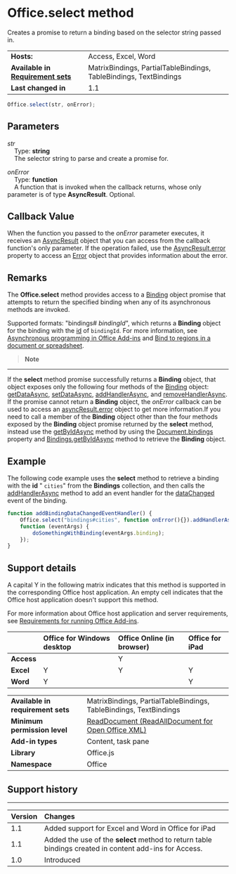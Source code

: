 

# Office.select method
Creates a promise to return a binding based on the selector string passed in.

|||
|:-----|:-----|
|**Hosts:**|Access, Excel, Word|
|**Available in [Requirement sets](http://msdn.microsoft.com/library/6b6702f2-b0a5-46ab-a356-8dda897ca8ae%28Office.15%29.aspx)**|MatrixBindings, PartialTableBindings, TableBindings, TextBindings|
|**Last changed in**|1.1|

```js
Office.select(str, onError);
```


## Parameters


_str_<br/>
&nbsp;&nbsp;&nbsp;&nbsp;Type: **string**<br/>
&nbsp;&nbsp;&nbsp;&nbsp;The selector string to parse and create a promise for.

_onError_<br/>
&nbsp;&nbsp;&nbsp;&nbsp;Type: **function**<br/>
&nbsp;&nbsp;&nbsp;&nbsp;A function that is invoked when the callback returns, whose only parameter is of type  **AsyncResult**. Optional.
    

## Callback Value

When the function you passed to the  _onError_ parameter executes, it receives an [AsyncResult](../../reference/shared/asyncresult.md) object that you can access from the callback function's only parameter. If the operation failed, use the [AsyncResult.error](../../reference/shared/asyncresult.error.md) property to access an [Error](../../reference/shared/error.md) object that provides information about the error.


## Remarks

The  **Office.select** method provides access to a [Binding](../../reference/shared/binding.md) object promise that attempts to return the specified binding when any of its asynchronous methods are invoked.

Supported formats: "bindings# _bindingId_", which returns a  **Binding** object for the binding with the [id](../../reference/shared/binding.id.md) of `bindingId`. For more information, see [Asynchronous programming in Office Add-ins](http://msdn.microsoft.com/library/7fe6bb42-3178-4d96-85f5-af5caea7b950%28Office.15%29.aspx#AsyncProgramming_PromisesPattern) and [Bind to regions in a document or spreadsheet](http://msdn.microsoft.com/library/5bf788db-d788-4d91-bcb6-fc3913b40012%28Office.15%29.aspx).


 >**Note** 
 ---
 If the  **select** method promise successfully returns a **Binding** object, that object exposes only the following four methods of the [Binding](../../reference/shared/binding.md) object: [getDataAsync](../../reference/shared/binding.getdataasync.md), [setDataAsync](../../reference/shared/binding.setdataasync.md), [addHandlerAsync](../../reference/shared/binding.addhandlerasync.md), and [removeHandlerAsync](../../reference/shared/binding.removehandlerasync.md). If the promise cannot return a  **Binding** object, the _onError_ callback can be used to access an [asyncResult.error](../../reference/shared/asyncresult.error.md) object to get more information.If you need to call a member of the  **Binding** object other than the four methods exposed by the **Binding** object promise returned by the **select** method, instead use the [getByIdAsync](../../reference/shared/bindings.getbyidasync.md) method by using the [Document.bindings](../../reference/shared/document.bindings.md) property and [Bindings.getByIdAsync](../../reference/shared/bindings.getbyidasync.md) method to retrieve the **Binding** object.


## Example

The following code example uses the  **select** method to retrieve a binding with the **id** " `cities`" from the  **Bindings** collection, and then calls the [addHandlerAsync](../../reference/shared/binding.addhandlerasync.md) method to add an event handler for the [dataChanged](../../reference/shared/binding.bindingdatachangedevent.md) event of the binding.


```js
function addBindingDataChangedEventHandler() {
    Office.select("bindings#cities", function onError(){}).addHandlerAsync(Office.EventType.BindingDataChanged,
    function (eventArgs) {
        doSomethingWithBinding(eventArgs.binding);
    });
}
```




## Support details


A capital Y in the following matrix indicates that this method is supported in the corresponding Office host application. An empty cell indicates that the Office host application doesn't support this method.

For more information about Office host application and server requirements, see [Requirements for running Office Add-ins](../../docs/overview/requirements-for-running-office-add-ins.md).



||**Office for Windows desktop**|**Office Online (in browser)**|**Office for iPad**|
|:-----|:-----|:-----|:-----|
|**Access**||Y||
|**Excel**|Y|Y|Y|
|**Word**|Y||Y|

|||
|:-----|:-----|
|**Available in requirement sets**|MatrixBindings, PartialTableBindings, TableBindings, TextBindings|
|**Minimum permission level**|[ReadDocument (ReadAllDocument for Open Office XML)](http://msdn.microsoft.com/library/da2efadc-4ebf-45fe-be39-397ac1eb1dbd%28Office.15%29.aspx)|
|**Add-in types**|Content, task pane|
|**Library**|Office.js|
|**Namespace**|Office|

## Support history



****


|**Version**|**Changes**|
|:-----|:-----|
|1.1|Added support for Excel and Word in Office for iPad|
|1.1|Added the use of the  **select** method to return table bindings created in content add-ins for Access.|
|1.0|Introduced|
